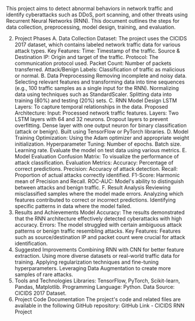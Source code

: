 
This project aims to detect abnormal behaviors in network traffic and identify cyberattacks such as DDoS, port scanning, and other threats using Recurrent Neural Networks (RNN). This document outlines the steps for data collection, preprocessing, model design, training, and evaluation.

2. Project Phases
A. Data Collection
Dataset: The project uses the CICIDS 2017 dataset, which contains labeled network traffic data for various attack types.
Key Features:
Time: Timestamp of the traffic.
Source & Destination IP: Origin and target of the traffic.
Protocol: The communication protocol used.
Packet Count: Number of packets transferred.
Attack/Benign Labels: Classification of traffic as malicious or normal.
B. Data Preprocessing
Removing incomplete and noisy data.
Selecting relevant features and transforming data into time sequences (e.g., 100 traffic samples as a single input for the RNN).
Normalizing data using techniques such as StandardScaler.
Splitting data into training (80%) and testing (20%) sets.
C. RNN Model Design
LSTM Layers: To capture temporal relationships in the data.
Proposed Architecture:
Input: Processed network traffic features.
Layers:
Two LSTM layers with 64 and 32 neurons.
Dropout layers to prevent overfitting.
Dense layer with one output neuron for binary classification (attack or benign).
Built using TensorFlow or PyTorch libraries.
D. Model Training
Optimization: Using the Adam optimizer and appropriate weight initialization.
Hyperparameter Tuning:
Number of epochs.
Batch size.
Learning rate.
Evaluate the model on test data using various metrics.
E. Model Evaluation
Confusion Matrix: To visualize the performance of attack classification.
Evaluation Metrics:
Accuracy: Percentage of correct predictions.
Precision: Accuracy of attack detection.
Recall: Proportion of actual attacks correctly identified.
F1-Score: Harmonic mean of Precision and Recall.
ROC-AUC: Model's ability to distinguish between attacks and benign traffic.
F. Result Analysis
Reviewing misclassified samples where the model made errors.
Analyzing which features contributed to correct or incorrect predictions.
Identifying specific patterns in data where the model failed.
3. Results and Achievements
Model Accuracy: The results demonstrated that the RNN architecture effectively detected cyberattacks with high accuracy.
Errors: The model struggled with certain ambiguous attack patterns or benign traffic resembling attacks.
Key Features: Features such as source/destination IP and packet count were crucial for attack identification.
4. Suggested Improvements
Combining RNN with CNN for better feature extraction.
Using more diverse datasets or real-world traffic data for training.
Applying regularization techniques and fine-tuning hyperparameters.
Leveraging Data Augmentation to create more samples of rare attacks.
5. Tools and Technologies
Libraries: TensorFlow, PyTorch, Scikit-learn, Pandas, Matplotlib.
Programming Language: Python.
Data Source: CICIDS 2017 Dataset.
6. Project Code Documentation
The project's code and related files are available in the following GitHub repository: GitHub Link - CICIDS RNN Project
